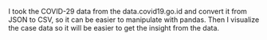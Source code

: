I took the COVID-29 data from the data.covid19.go.id and convert it from JSON to CSV, so it can be easier to manipulate with pandas. Then I visualize the case data so it will be easier to get the insight from the data.
